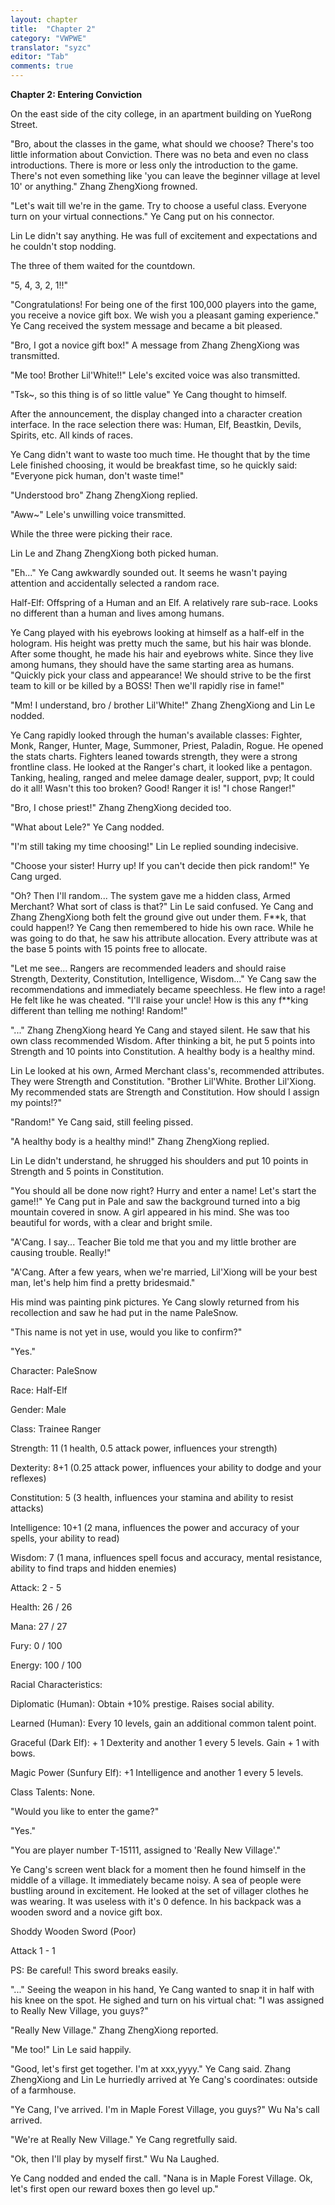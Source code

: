 ```yaml
---
layout: chapter
title:  "Chapter 2"
category: "VWPWE"
translator: "syzc"
editor: "Tab"
comments: true
---
```


**Chapter 2: Entering Conviction**

On the east side of the city college, in an apartment building on YueRong Street.

"Bro, about the classes in the game, what should we choose? There's too little information about Conviction. There was no beta and even no class introductions. There is more or less only the introduction to the game. There's not even something like 'you can leave the beginner village at level 10' or anything." Zhang ZhengXiong frowned.

"Let's wait till we're in the game. Try to choose a useful class. Everyone turn on your virtual connections." Ye Cang put on his connector.

Lin Le didn't say anything. He was full of excitement and expectations and he couldn't stop nodding.

The three of them waited for the countdown.

"5, 4, 3, 2, 1!!"

"Congratulations! For being one of the first 100,000 players into the game, you receive a novice gift box. We wish you a pleasant gaming experience." Ye Cang received the system message and became a bit pleased.

"Bro, I got a novice gift box!" A message from Zhang ZhengXiong was transmitted.

"Me too! Brother Lil'White!!" Lele's excited voice was also transmitted.

"Tsk~, so this thing is of so little value" Ye Cang thought to himself.

After the announcement, the display changed into a character creation interface. In the race selection there was: Human, Elf, Beastkin, Devils, Spirits, etc. All kinds of races.

Ye Cang didn't want to waste too much time. He thought that by the time Lele finished choosing, it would be breakfast time, so he quickly said: "Everyone pick human, don't waste time!"

"Understood bro" Zhang ZhengXiong replied.

"Aww~" Lele's unwilling voice transmitted. 

While the three were picking their race.

Lin Le and Zhang ZhengXiong both picked human.

"Eh..." Ye Cang awkwardly sounded out. It seems he wasn't paying attention and accidentally selected a random race.

Half-Elf: Offspring of a Human and an Elf. A relatively rare sub-race. Looks no different than a human and lives among humans.

Ye Cang played with his eyebrows looking at himself as a half-elf in the hologram. His height was pretty much the same, but his hair was blonde. After some thought, he made his hair and eyebrows white. Since they live among humans, they should have the same starting area as humans. "Quickly pick your class and appearance! We should strive to be the first team to kill or be killed by a BOSS! Then we'll rapidly rise in fame!"

"Mm! I understand, bro / brother Lil'White!" Zhang ZhengXiong and Lin Le nodded.

Ye Cang rapidly looked through the human's available classes: Fighter, Monk, Ranger, Hunter, Mage, Summoner, Priest, Paladin, Rogue. He opened the stats charts. Fighters leaned towards strength, they were a strong frontline class. He looked at the Ranger's chart, it looked like a pentagon. Tanking, healing, ranged and melee damage dealer, support, pvp; It could do it all! Wasn't this too broken? Good! Ranger it is! "I chose Ranger!"

"Bro, I chose priest!" Zhang ZhengXiong decided too.

"What about Lele?" Ye Cang nodded.

"I'm still taking my time choosing!" Lin Le replied sounding indecisive.

"Choose your sister! Hurry up! If you can't decide then pick random!" Ye Cang urged.

"Oh? Then I'll random... The system gave me a hidden class, Armed Merchant? What sort of class is that?" Lin Le said confused. Ye Cang and Zhang ZhengXiong both felt the ground give out under them. F\*\*k, that could happen!? Ye Cang then remembered to hide his own race. While he was going to do that, he saw his attribute allocation. Every attribute was at the base 5 points with 15 points free to allocate. 

"Let me see... Rangers are recommended leaders and should raise Strength, Dexterity, Constitution, Intelligence, Wisdom..." Ye Cang saw the recommendations and immediately became speechless. He flew into a rage! He felt like he was cheated. "I'll raise your uncle! How is this any f\*\*king different than telling me nothing! Random!"

"..." Zhang ZhengXiong heard Ye Cang and stayed silent. He saw that his own class recommended Wisdom. After thinking a bit, he put 5 points into Strength and 10 points into Constitution.  A healthy body is a healthy mind.

Lin Le looked at his own, Armed Merchant class's, recommended attributes. They were Strength and Constitution. "Brother Lil'White. Brother Lil'Xiong. My recommended stats are Strength and Constitution. How should I assign my points!?"

"Random!" Ye Cang said, still feeling pissed.

"A healthy body is a healthy mind!" Zhang ZhengXiong replied.

Lin Le didn't understand, he shrugged his shoulders and put 10 points in Strength and 5 points in Constitution.

"You should all be done now right? Hurry and enter a name! Let's start the game!!" Ye Cang put in Pale and saw the background turned into a big mountain covered in snow. A girl appeared in his mind. She was too beautiful for words, with a clear and bright smile.

"A'Cang. I say... Teacher Bie told me that you and my little brother are causing trouble. Really!"

"A'Cang. After a few years, when we're married, Lil'Xiong will be your best man, let's help him find a pretty bridesmaid."

His mind was painting pink pictures. Ye Cang slowly returned from his recollection and saw he had put in the name PaleSnow.

"This name is not yet in use, would you like to confirm?"

"Yes."

Character: PaleSnow

Race: Half-Elf

Gender: Male

Class: Trainee Ranger

Strength: 11 (1 health, 0.5 attack power, influences your strength)

Dexterity: 8+1 (0.25 attack power, influences your ability to dodge and your reflexes)

Constitution: 5 (3 health, influences your stamina and ability to resist attacks)

Intelligence: 10+1 (2 mana, influences the power and accuracy of your spells, your ability to read)

Wisdom: 7 (1 mana, influences spell focus and accuracy, mental resistance, ability to find traps and hidden enemies)

Attack: 2 - 5

Health: 26 / 26

Mana: 27 / 27

Fury: 0 / 100

Energy: 100 / 100

Racial Characteristics:

Diplomatic (Human): Obtain +10% prestige. Raises social ability.

Learned (Human): Every 10 levels, gain an additional common talent point.

Graceful (Dark Elf): + 1 Dexterity and another 1 every 5 levels. Gain + 1 with bows.

Magic Power (Sunfury Elf): +1 Intelligence and another 1 every 5 levels.

Class Talents: None.

"Would you like to enter the game?"

"Yes."

"You are player number T-15111, assigned to 'Really New Village'."

Ye Cang's screen went black for a moment then he found himself in the middle of a village. It immediately became noisy. A sea of people were bustling around in excitement. He looked at the set of villager clothes he was wearing. It was useless with it's 0 defence. In his backpack was a wooden sword and a novice gift box.  

Shoddy Wooden Sword (Poor)

Attack 1 - 1

PS: Be careful! This sword breaks easily.

"..." Seeing the weapon in his hand, Ye Cang wanted to snap it in half with his knee on the spot. He sighed and turn on his virtual chat: "I was assigned to Really New Village, you guys?"

"Really New Village." Zhang ZhengXiong reported.

"Me too!" Lin Le said happily.

"Good, let's first get together. I'm at xxx,yyyy." Ye Cang said. Zhang ZhengXiong and Lin Le hurriedly arrived at Ye Cang's coordinates: outside of a farmhouse.

"Ye Cang, I've arrived. I'm in Maple Forest Village, you guys?" Wu Na's call arrived.

"We're at Really New Village." Ye Cang regretfully said.

"Ok, then I'll play by myself first." Wu Na Laughed.

Ye Cang nodded and ended the call. "Nana is in Maple Forest Village. Ok, let's first open our reward boxes then go level up."